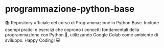 # programmazione-python-base
📚 Repository ufficiale del corso di Programmazione in Python Base. Include esempi pratici e esercizi che coprono i concetti fondamentali della programmazione con Python 🐍, utilizzando Google Colab come ambiente di sviluppo. Happy Coding! 💻
